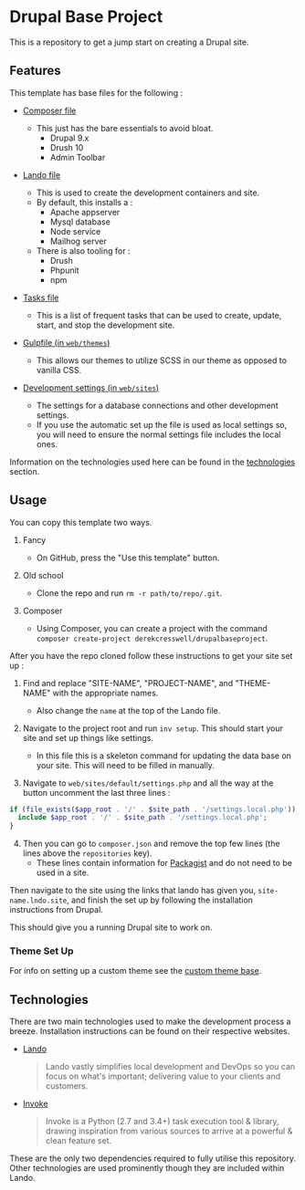 # Drupal Base Project

This is a repository to get a jump start on creating a Drupal site.

## Features

This template has base files for the following :

* [Composer file](./composer.json)
    * This just has the bare essentials to avoid bloat.
        * Drupal 9.x
        * Drush 10
        * Admin Toolbar

* [Lando file](./.lando.yml)
    * This is used to create the development containers and site.
    * By default, this installs a :
        * Apache appserver
        * Mysql database
        * Node service
        * Mailhog server
    * There is also tooling for :
        * Drush
        * Phpunit
        * npm

* [Tasks file](./tasks.py)
    * This is a list of frequent tasks that can be used to create, update, start, and stop the development site.

* [Gulpfile (in `web/themes`)](./web/themes/custom/THEME-NAME/gulpfile.js)
    * This allows our themes to utilize SCSS in our theme as opposed to vanilla CSS.

* [Development settings (in `web/sites`)](./web/sites/default/dev.settings.php)
    * The settings for a database connections and other development settings.
    * If you use the automatic set up the file is used as local settings so, you will need to ensure the normal settings file includes the local ones.

Information on the technologies used here can be found in the [technologies](#technologies) section.

## Usage

You can copy this template two ways.

1. Fancy
    * On GitHub, press the "Use this template" button.

2. Old school
    * Clone the repo and run `rm -r path/to/repo/.git`.

3. Composer
    * Using Composer, you can create a project with the command `composer create-project derekcresswell/drupalbaseproject`.

After you have the repo cloned follow these instructions to get your site set up :

1. Find and replace "SITE-NAME", "PROJECT-NAME", and "THEME-NAME" with the appropriate names.
    * Also change the `name` at the top of the Lando file.

2. Navigate to the project root and run `inv setup`. This should start your site and set up things like settings.
    * In this file this is a skeleton command for updating the data base on your site. This will need to be filled in manually.

3. Navigate to `web/sites/default/settings.php` and all the way at the button uncomment the last three lines :

```php
if (file_exists($app_root . '/' . $site_path . '/settings.local.php')) {
  include $app_root . '/' . $site_path . '/settings.local.php';
}
```

4. Then you can go to `composer.json` and remove the top few lines (the lines above the `repositories` key).
    * These lines contain information for [Packagist](https://packagist.org/) and do not need to be used in a site.

Then navigate to the site using the links that lando has given you, `site-name.lndo.site`, and finish the set up by following the installation instructions from Drupal.

This should give you a running Drupal site to work on.

### Theme Set Up

For info on setting up a custom theme see the [custom theme base](./web/themes/custom/THEME-NAME/Readme.md).

## Technologies

There are two main technologies used to make the development process a breeze. Installation instructions can be found on their respective websites.

* [Lando](https://lando.dev/)

    > Lando vastly simplifies local development and DevOps so you can focus on what's important; delivering value to your clients and customers.

* [Invoke](http://www.pyinvoke.org/)

    > Invoke is a Python (2.7 and 3.4+) task execution tool & library, drawing inspiration from various sources to arrive at a powerful & clean feature set.

These are the only two dependencies required to fully utilise this repository. Other technologies are used prominently though they are included within Lando.
